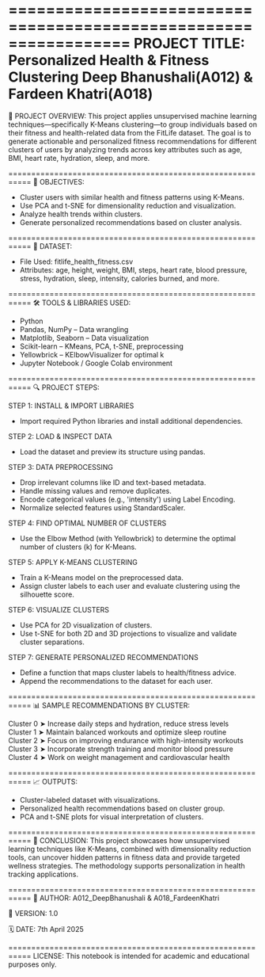 =================================================================
  PROJECT TITLE: Personalized Health & Fitness Clustering
	Deep Bhanushali(A012) & Fardeen Khatri(A018)
=================================================================

📌 PROJECT OVERVIEW:
This project applies unsupervised machine learning techniques—specifically K-Means clustering—to group individuals based on their fitness and health-related data from the FitLife dataset. The goal is to generate actionable and personalized fitness recommendations for different clusters of users by analyzing trends across key attributes such as age, BMI, heart rate, hydration, sleep, and more.

===========================================================
🎯 OBJECTIVES:
- Cluster users with similar health and fitness patterns using K-Means.
- Use PCA and t-SNE for dimensionality reduction and visualization.
- Analyze health trends within clusters.
- Generate personalized recommendations based on cluster analysis.

===========================================================
📁 DATASET:
- File Used: fitlife_health_fitness.csv
- Attributes: age, height, weight, BMI, steps, heart rate, blood pressure, stress, hydration, sleep, intensity, calories burned, and more.

===========================================================
🛠️ TOOLS & LIBRARIES USED:
- Python
- Pandas, NumPy – Data wrangling
- Matplotlib, Seaborn – Data visualization
- Scikit-learn – KMeans, PCA, t-SNE, preprocessing
- Yellowbrick – KElbowVisualizer for optimal k
- Jupyter Notebook / Google Colab environment

===========================================================
🔍 PROJECT STEPS:

STEP 1: INSTALL & IMPORT LIBRARIES
  - Import required Python libraries and install additional dependencies.

STEP 2: LOAD & INSPECT DATA
  - Load the dataset and preview its structure using pandas.

STEP 3: DATA PREPROCESSING
  - Drop irrelevant columns like ID and text-based metadata.
  - Handle missing values and remove duplicates.
  - Encode categorical values (e.g., 'intensity') using Label Encoding.
  - Normalize selected features using StandardScaler.

STEP 4: FIND OPTIMAL NUMBER OF CLUSTERS
  - Use the Elbow Method (with Yellowbrick) to determine the optimal number of clusters (k) for K-Means.

STEP 5: APPLY K-MEANS CLUSTERING
  - Train a K-Means model on the preprocessed data.
  - Assign cluster labels to each user and evaluate clustering using the silhouette score.

STEP 6: VISUALIZE CLUSTERS
  - Use PCA for 2D visualization of clusters.
  - Use t-SNE for both 2D and 3D projections to visualize and validate cluster separations.

STEP 7: GENERATE PERSONALIZED RECOMMENDATIONS
  - Define a function that maps cluster labels to health/fitness advice.
  - Append the recommendations to the dataset for each user.

===========================================================
📊 SAMPLE RECOMMENDATIONS BY CLUSTER:

Cluster 0 ➤ Increase daily steps and hydration, reduce stress levels  
Cluster 1 ➤ Maintain balanced workouts and optimize sleep routine  
Cluster 2 ➤ Focus on improving endurance with high-intensity workouts  
Cluster 3 ➤ Incorporate strength training and monitor blood pressure  
Cluster 4 ➤ Work on weight management and cardiovascular health  

===========================================================
📈 OUTPUTS:
- Cluster-labeled dataset with visualizations.
- Personalized health recommendations based on cluster group.
- PCA and t-SNE plots for visual interpretation of clusters.

===========================================================
📌 CONCLUSION:
This project showcases how unsupervised learning techniques like K-Means, combined with dimensionality reduction tools, can uncover hidden patterns in fitness data and provide targeted wellness strategies. The methodology supports personalization in health tracking applications.

===========================================================
👤 AUTHOR:
A012_DeepBhanushali & A018_FardeenKhatri

🔁 VERSION:
1.0

🗓️ DATE:
7th April 2025

===========================================================
LICENSE:
This notebook is intended for academic and educational purposes only.

